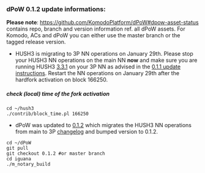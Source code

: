 ### dPoW 0.1.2 update informations:

<b>Please note</b>: https://github.com/KomodoPlatform/dPoW#dpow-asset-status contains repo, branch and version information ref. all dPoW assets. For Komodo, ACs and dPoW you can either use the master branch or the tagged release version.


- HUSH3 is migrating to 3P NN operations on January 29th. Please stop your HUSH3 NN operations on the main NN <b>now</b> and make sure you are running HUSH3 [3.3.1](https://github.com/MyHush/hush3/releases/tag/v3.3.1) on your 3P NN as advised in the [ 0.1.1 update instructions](https://github.com/KomodoPlatform/dPoW/blob/master/doc/update011.md). Restart the NN operations on January 29th after the hardfork activation on block 166250.


##### check (local) time of the fork activation
```shell
cd ~/hush3
./contrib/block_time.pl 166250
```

- dPoW was updated to [0.1.2](https://github.com/KomodoPlatform/dPoW/releases/tag/0.1.2) which migrates the HUSH3 NN operations from main to 3P [changelog](https://github.com/KomodoPlatform/dPoW/blob/master/doc/changelog.md) and bumped version to 0.1.2.

```shell
cd ~/dPoW
git pull
git checkout 0.1.2 #or master branch
cd iguana
./m_notary_build
```

